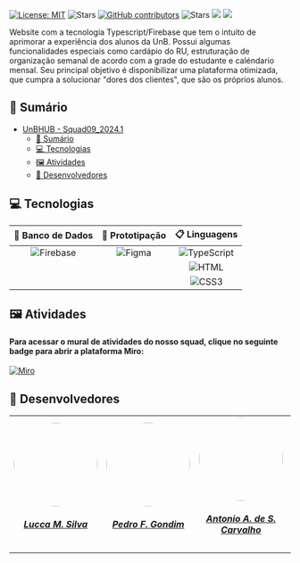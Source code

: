 [![License: MIT](https://img.shields.io/badge/License-MIT-yellow.svg)](./LICENSE)
![Stars](https://img.shields.io/github/stars/unb-mds/Squad09-UnBHUB)
[![GitHub contributors](https://img.shields.io/github/contributors/unb-mds/Squad09-UnBHUB)](https://img.shields.io/github/contributors/unb-mds/Squad09-UnBHUB)
![Stars](https://img.shields.io/github/issues/unb-mds/Squad09-UnBHUB.svg)
![]((https://img.shields.io/github/issues/unb-mds/Squad09-UnBHUB))
![](https://img.shields.io/github/issues-closed/unb-mds/Squad09-UnBHUB.svg)

Website com a tecnologia Typescript/Firebase que tem o intuito de aprimorar a experiência dos alunos da UnB. Possui algumas funcionalidades especiais como cardápio do RU, estruturação de organização semanal de acordo com a grade do estudante e caléndario mensal. Seu principal objetivo é disponibilizar uma plataforma otimizada, que cumpra a solucionar "dores dos clientes", que são os próprios alunos.

## 📃 Sumário
- [UnBHUB - Squad09_2024.1](https://github.com/unb-mds/Squad09-UnBHUB)
  - [📃 Sumário](#-sumário)
  - [💻 Tecnologias](#-tecnologias)
  - [🖼️ Atividades](#-atividades)
  - [👥 Desenvolvedores](#-desenvolvedores)


## 💻 Tecnologias 

| 💾 Banco de Dados | 🎨 Prototipação | 📋 Linguagens |
|      :---:    |     :---:    |    :---:     |
| ![Firebase](https://img.shields.io/badge/firebase-a08021?style=for-the-badge&logo=firebase&logoColor=ffcd34)  | ![Figma](https://img.shields.io/badge/figma-%23F24E1E.svg?style=for-the-badge&logo=figma&logoColor=white)    | ![TypeScript](https://img.shields.io/badge/typescript-%23007ACC.svg?style=for-the-badge&logo=typescript&logoColor=white)      |  
|         |       |    ![HTML](https://img.shields.io/badge/HTML5-E34F26?style=for-the-badge&logo=html5&logoColor=white)   |
|         |       |  ![CSS3](https://img.shields.io/badge/CSS3-1572B6?style=for-the-badge&logo=css3&logoColor=white)    | 

## 🖼️ Atividades
#### Para acessar o mural de atividades do nosso squad, clique no seguinte badge para abrir a plataforma Miro:
[![Miro](https://img.shields.io/badge/Miro-F7C922?style=for-the-badge&logo=Miro&logoColor=050036)](https://miro.com/app/board/uXjVKQTq3Zw=/)
 
## 👥 Desenvolvedores

<center>
<table style="margin-left: auto; margin-right: auto;">
    <tr>
        <td align="center">
            <a href="https://github.com/luccameds">
                <img style="border-radius: 50%;" src="https://avatars.githubusercontent.com/u/63163895?v=4" width="150px;"/>
                <h5 class="text-center">Lucca M. Silva</h5>
            </a>
        </td>
        <td align="center">
            <a href="https://github.com/G0ndim">
                <img style="border-radius: 50%;" src="https://avatars.githubusercontent.com/u/118084068?v=4" width="150px;"/>
                <h5 class="text-center">Pedro F. Gondim</h5>
            </a>
        </td>
        <td align="center">
            <a href="https://github.com/antonioscarvalho">
                <img style="border-radius: 50%;" src="https://avatars.githubusercontent.com/u/135462889?v=4" width="150px;"/>
                <h5 class="text-center">Antonio A. de S. Carvalho </h5>
            </a>
        </td>
        </td>
        <td align="center">
            <a href="https://github.com/CristianoMoraiss">
                <img style="border-radius: 50%;" src="https://avatars.githubusercontent.com/u/164538943?v=4)" width="150px;"/>
                <h5 class="text-center">Cristiano B. de Morais</h5>
            </a>
        </td>
        <td align="center">
            <a href="https://github.com/TulioCeleri">
                <img style="border-radius: 50%;" src="https://avatars.githubusercontent.com/u/122989234?v=4" width="150px;"/>
                <h5 class="text-center">Túlio A. Celeri</h5>
            </a>
        </td>
          <td align="center">
            <a href="https://github.com/anawcarol">
                <img style="border-radius: 50%;" src="https://avatars.githubusercontent.com/u/122827734?v=4" width="150px;"/>
                <h5 class="text-center">Ana Carolina M. Fialho</h5>
            </a>
        </td>
          <td align="center">
            <a href="https://github.com/FelipeRibeirooo">
                <img style="border-radius: 50%;" src="https://avatars.githubusercontent.com/u/143733331?v=4" width="150px;"/>
                <h5 class="text-center">Felipe R. de O. França </h5>
            </a>
        </td>
</table>
</center>
